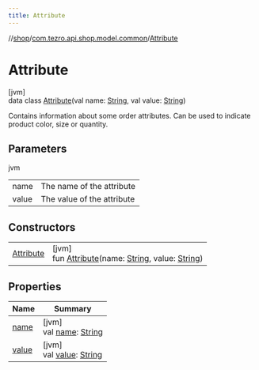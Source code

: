 ```yaml
---
title: Attribute
---
```

//[shop](../../../index.html)/[com.tezro.api.shop.model.common](../index.html)/[Attribute](index.html)



# Attribute



[jvm]\
data class [Attribute](index.html)(val name: [String](https://kotlinlang.org/api/latest/jvm/stdlib/kotlin/-string/index.html), val value: [String](https://kotlinlang.org/api/latest/jvm/stdlib/kotlin/-string/index.html))

Contains information about some order attributes. Can be used to indicate product color, size or quantity.



## Parameters


jvm

| | |
|---|---|
| name | The name of the attribute |
| value | The value of the attribute |



## Constructors


| | |
|---|---|
| [Attribute](-attribute.html) | [jvm]<br>fun [Attribute](-attribute.html)(name: [String](https://kotlinlang.org/api/latest/jvm/stdlib/kotlin/-string/index.html), value: [String](https://kotlinlang.org/api/latest/jvm/stdlib/kotlin/-string/index.html)) |


## Properties


| Name | Summary |
|---|---|
| [name](name.html) | [jvm]<br>val [name](name.html): [String](https://kotlinlang.org/api/latest/jvm/stdlib/kotlin/-string/index.html) |
| [value](value.html) | [jvm]<br>val [value](value.html): [String](https://kotlinlang.org/api/latest/jvm/stdlib/kotlin/-string/index.html) |


